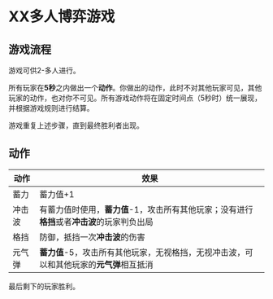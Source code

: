 # XX多人博弈游戏

## 游戏流程

游戏可供2-多人进行。

所有玩家在**5秒**之内做出一个**动作**。你做出的动作，此时不对其他玩家可见，其他玩家的动作，也对你不可见。所有游戏动作将在固定时间点（5秒时）统一展现，并根据游戏规则进行结算。

游戏重复上述步骤，直到最终胜利者出现。

## 动作

动作 | 效果
---|---
蓄力 | 蓄力值+1
冲击波 | 有蓄力值时使用，**蓄力值**-1，攻击所有其他玩家；没有进行**格挡**或者**冲击波**的玩家判负出局
格挡 | 防御，抵挡一次**冲击波**的伤害
元气弹 | **蓄力值**-5，攻击所有其他玩家，无视格挡，无视冲击波，可以和其他玩家的**元气弹**相互抵消

最后剩下的玩家胜利。